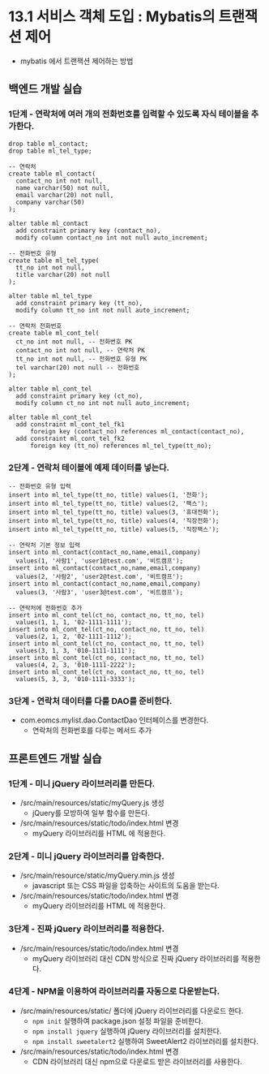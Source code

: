 # 13.1 서비스 객체 도입 : Mybatis의 트랜잭션 제어

- mybatis 에서 트랜잭션 제어하는 방법

## 백엔드 개발 실습

### 1단계 - 연락처에 여러 개의 전화번호를 입력할 수 있도록 자식 테이블을 추가한다.

```
drop table ml_contact;
drop table ml_tel_type;

-- 연락처
create table ml_contact(
  contact_no int not null,
  name varchar(50) not null,
  email varchar(20) not null,
  company varchar(50)
);

alter table ml_contact
  add constraint primary key (contact_no),
  modify column contact_no int not null auto_increment;

-- 전화번호 유형
create table ml_tel_type(
  tt_no int not null,
  title varchar(20) not null
);

alter table ml_tel_type
  add constraint primary key (tt_no),
  modify column tt_no int not null auto_increment;

-- 연락처 전화번호
create table ml_cont_tel(
  ct_no int not null, -- 전화번호 PK
  contact_no int not null, -- 연락처 PK
  tt_no int not null, -- 전화번호 유형 PK
  tel varchar(20) not null -- 전화번호
);

alter table ml_cont_tel
  add constraint primary key (ct_no),
  modify column ct_no int not null auto_increment;

alter table ml_cont_tel
  add constraint ml_cont_tel_fk1
      foreign key (contact_no) references ml_contact(contact_no),
  add constraint ml_cont_tel_fk2
      foreign key (tt_no) references ml_tel_type(tt_no);   

```

### 2단계 - 연락처 테이블에 예제 데이터를 넣는다.
```
-- 전화번호 유형 입력
insert into ml_tel_type(tt_no, title) values(1, '전화');
insert into ml_tel_type(tt_no, title) values(2, '팩스');
insert into ml_tel_type(tt_no, title) values(3, '휴대전화');
insert into ml_tel_type(tt_no, title) values(4, '직장전화');
insert into ml_tel_type(tt_no, title) values(5, '직장팩스');

-- 연락처 기본 정보 입력
insert into ml_contact(contact_no,name,email,company)
  values(1, '사람1', 'user1@test.com', '비트캠프');
insert into ml_contact(contact_no,name,email,company)
  values(2, '사람2', 'user2@test.com', '비트캠프');
insert into ml_contact(contact_no,name,email,company)
  values(3, '사람3', 'user3@test.com', '비트캠프');

-- 연락처에 전화번호 추가
insert into ml_cont_tel(ct_no, contact_no, tt_no, tel)
  values(1, 1, 1, '02-1111-1111');
insert into ml_cont_tel(ct_no, contact_no, tt_no, tel)
  values(2, 1, 2, '02-1111-1112');
insert into ml_cont_tel(ct_no, contact_no, tt_no, tel)
  values(3, 1, 3, '010-1111-1111');
insert into ml_cont_tel(ct_no, contact_no, tt_no, tel)
  values(4, 2, 3, '010-1111-2222');
insert into ml_cont_tel(ct_no, contact_no, tt_no, tel)
  values(5, 3, 3, '010-1111-3333');    
```
  
### 3단계 - 연락처 데이터를 다룰 DAO를 준비한다.

- com.eomcs.mylist.dao.ContactDao 인터페이스를 변경한다.
  - 연락처의 전화번호를 다루는 메서드 추가

## 프론트엔드 개발 실습

### 1단계 - 미니 jQuery 라이브러리를 만든다.

- /src/main/resources/static/myQuery.js 생성
  - jQuery를 모방하여 일부 함수를 만든다.
- /src/main/resources/static/todo/index.html 변경
  - myQuery 라이브러리를 HTML 에 적용한다.

### 2단계 - 미니 jQuery 라이브러리를 압축한다.

- /src/main/resource/static/myQuery.min.js 생성
  - javascript 또는 CSS 파일을 압축하는 사이트의 도움을 받는다.
- /src/main/resources/static/todo/index.html 변경
  - myQuery 라이브러리를 HTML 에 적용한다.

### 3단계 - 진짜 jQuery 라이브러리를 적용한다.

- /src/main/resources/static/todo/index.html 변경
  - myQuery 라이브러리 대신 CDN 방식으로 진짜 jQuery 라이브러리를 적용한다.

### 4단계 - NPM을 이용하여 라이브러리를 자동으로 다운받는다.

- /src/main/resources/static/ 폴더에 jQuery 라이브러리를 다운로드 한다.
  - `npm init` 실행하여 package.json 설정 파일을 준비한다.
  - `npm install jquery` 실행하여 jQuery 라이브러리를 설치한다.
  - `npm install sweetalert2` 실행하여 SweetAlert2 라이브러리를 설치한다.
- /src/main/resources/static/todo/index.html 변경
  - CDN 라이브러리 대신 npm으로 다운로드 받은 라이브러리를 사용한다.






#
